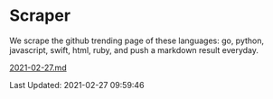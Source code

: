 # Scraper

We scrape the github trending page of these languages: go, python, javascript, swift, html, ruby, and push a markdown result everyday.

[2021-02-27.md](https://github.com/henson/Scraper/blob/master/2021-02-27.md)

Last Updated: 2021-02-27 09:59:46